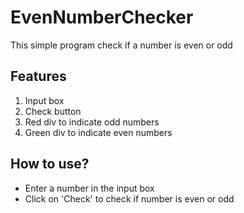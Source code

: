 # EvenNumberChecker
This simple program check if a number is even or odd

## Features
1. Input box
2. Check button
3. Red div to indicate odd numbers
4. Green div to indicate even numbers

## How to use?
- Enter a number in the input box
- Click on 'Check' to check if number is even or odd

